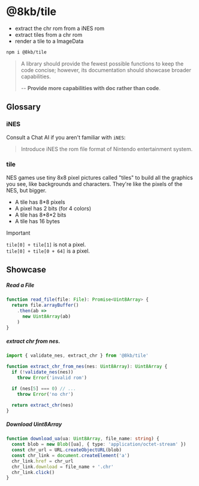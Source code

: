 # @8kb/tile

+ extract the chr rom from a iNES rom
+ extract tiles from a chr rom
+ render a tile to a ImageData

``` bash
npm i @8kb/tile
```

> A library should provide the fewest possible functions
> to keep the code concise;
> however, its documentation should showcase broader capabilities.
>
> -- **Provide more capabilities with doc rather than code**.

## Glossary

### iNES

Consult a Chat AI if you aren't familiar with `iNES`:
> Introduce iNES the rom file format of Nintendo entertainment system.


### tile

NES games use tiny 8x8 pixel pictures called "tiles"
to build all the graphics you see,
like backgrounds and characters.
They're like the pixels of the NES, but bigger.

+ A tile has 8\*8 pixels
+ A pixel has 2 bits (for 4 colors)
+ A tile has 8\*8\*2 bits
+ A tile has 16 bytes

> [!IMPORTANT]
> `tile[0] + tile[1]` is not a pixel.  
> `tile[0] + tile[0 + 64]` is a pixel.  

## Showcase

##### Read a File

``` ts
function read_file(file: File): Promise<Uint8Array> {
  return file.arrayBuffer()
    .then(ab =>
      new Uint8Array(ab)
    )
}
```

##### extract chr from nes.
``` ts
import { validate_nes, extract_chr } from '@8kb/tile'

function extract_chr_from_nes(nes: Uint8Array): Uint8Array {
  if (!validate_nes(nes))
    throw Error('invalid rom')

  if (nes[5] === 0) // ...
    throw Error('no chr')

  return extract_chr(nes)
}
```

##### Download Uint8Array

``` ts
function download_ua(ua: Uint8Array, file_name: string) {
  const blob = new Blob([ua], { type: 'application/octet-stream' })
  const chr_url = URL.createObjectURL(blob)
  const chr_link = document.createElement('a')
  chr_link.href = chr_url
  chr_link.download = file_name + '.chr'
  chr_link.click()
}
```
